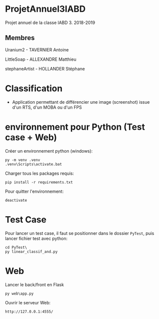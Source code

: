# ProjetAnnuel3IABD
Projet annuel de la classe IABD 3. 2018-2019

## Membres

Uranium2 - TAVERNIER Antoine

LittleSoap - ALLEXANDRE Matthieu

stephaneArtist - HOLLANDER Stéphane

# Classification

- Application permettant de différencier une image (screenshot) issue d'un RTS, d'un MOBA ou d'un FPS

# environnement pour Python (Test case + Web)

Créer un environnement python (windows):

    py -m venv .venv
    .venv\Scripts\activate.bat
    
Charger tous les packages requis:

    pip install -r requirements.txt
   
Pour quitter l'environnement:

    deactivate
    

# Test Case

Pour lancer un test case, il faut se positionner dans le dossier `PyTest`, puis lancer fichier test avec python:

    cd PyTest\
    py linear_classif_and.py

# Web

Lancer le back/front en Flask

    py web\app.py
    
Ouvrir le serveur Web:

    http://127.0.0.1:4555/
    

